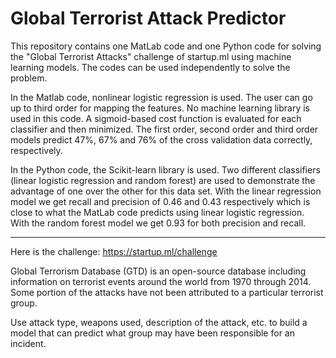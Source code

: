 # Global Terrorist Attack Predictor
This repository contains one MatLab code and one Python code for solving the "Global Terrorist Attacks" challenge of startup.ml using machine learning models. The codes can be used independently to solve the problem.

In the Matlab code, nonlinear logistic regression is used. The user can go up to third order for mapping the features. No machine learning library is used in this code. A sigmoid-based cost function is evaluated for each classifier and then minimized. The first order, second order and third order models predict 47%, 67% and 76% of the cross validation data correctly, respectively.

In the Python code, the Scikit-learn library is used. Two different classifiers (linear logistic regression and random forest) are used to demonstrate the advantage of one over the other for this data set. With the linear regression model we get recall and precision of 0.46 and 0.43 respectively which is close to what the MatLab code predicts using linear logistic regression. With the random forest model we get 0.93 for both precision and recall.

---------------------------------------------------------------------------------------

Here is the challenge: https://startup.ml/challenge

Global Terrorism Database (GTD) is an open-source database including information on terrorist events around the world from 1970 through 2014. Some portion of the attacks have not been attributed to a particular terrorist group.

Use attack type, weapons used, description of the attack, etc. to build a model that can predict what group may have been responsible for an incident.
